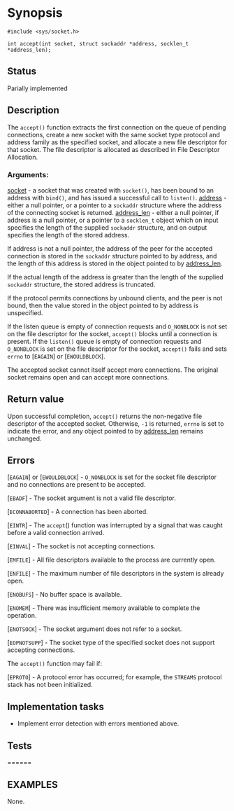 # Synopsis

`#include <sys/socket.h>`

`int accept(int socket, struct sockaddr *address,
       socklen_t *address_len);`

## Status

Parially implemented

## Description

The `accept()` function extracts the first connection on the queue of pending connections, create a new socket with the same socket type protocol and address family as the specified socket, and allocate a new file descriptor for that socket. The file descriptor is  allocated as described in File Descriptor Allocation.

### Arguments:

<u>socket</u> - a socket that was created with `socket()`, has been bound to an address with `bind()`, and has issued a successful call to `listen()`.
<u>address</u> - either a null pointer, or a pointer to a `sockaddr` structure where the address of the connecting socket is returned.
<u>address_len</u> - either a null pointer, if address is a null pointer, or a pointer to a `socklen_t` object which on input specifies the length of the supplied `sockaddr` structure, and on output specifies the length of the stored address.

If address is not a null pointer, the address of the peer for the accepted connection is stored in the `sockaddr` structure pointed to by address, and the length of this address is stored in the object pointed to by <u>address_len</u>.

If the actual length of the address is greater than the length of the supplied `sockaddr` structure, the stored address is truncated.

If the protocol permits connections by unbound clients, and the peer is not bound, then the value stored in the object pointed to by address is unspecified.

If the listen queue is empty of connection requests and `O_NONBLOCK` is not set on the file descriptor for the socket, `accept()` blocks until a connection is present. If the `listen()` queue is empty of connection requests and `O_NONBLOCK` is set on the file descriptor for the socket, `accept()` fails and sets `errno` to [`EAGAIN`] or [`EWOULDBLOCK`].

The accepted socket cannot itself accept more connections. The original socket remains open and can accept more connections.

## Return value

Upon successful completion, `accept()` returns the non-negative file descriptor of the accepted socket. Otherwise, `-1` is returned, `errno` is set to indicate the error, and any object pointed to by <u>address_len</u> remains unchanged.

## Errors

[`EAGAIN`] or [`EWOULDBLOCK`] - `O_NONBLOCK` is set for the socket file descriptor and no connections are present to be accepted.

[`EBADF`] - The socket argument is not a valid file descriptor.

[`ECONNABORTED`] - A connection has been aborted.

[`EINTR`] - The `accept`() function was interrupted by a signal that was caught before a valid connection arrived.

[`EINVAL`] - The socket is not accepting connections.

[`EMFILE`] - All file descriptors available to the process are currently open.

[`ENFILE`] - The maximum number of file descriptors in the system is already open.

[`ENOBUFS`] - No buffer space is available.

[`ENOMEM`] - There was insufficient memory available to complete the operation.

[`ENOTSOCK`] - The socket argument does not refer to a socket.

[`EOPNOTSUPP`] - The socket type of the specified socket does not support accepting connections.

The `accept()` function may fail if:

[`EPROTO`] - A protocol error has occurred; for example, the `STREAMS` protocol stack has not been initialized. 


## Implementation tasks

* Implement error detection with errors mentioned above.

## Tests

======

## EXAMPLES

None.

